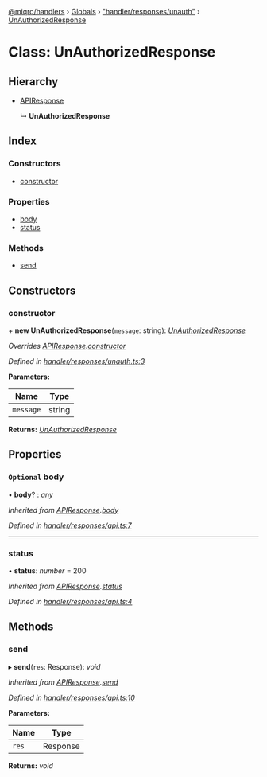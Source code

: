 [@miqro/handlers](../README.md) › [Globals](../globals.md) › ["handler/responses/unauth"](../modules/_handler_responses_unauth_.md) › [UnAuthorizedResponse](_handler_responses_unauth_.unauthorizedresponse.md)

# Class: UnAuthorizedResponse

## Hierarchy

* [APIResponse](_handler_responses_api_.apiresponse.md)

  ↳ **UnAuthorizedResponse**

## Index

### Constructors

* [constructor](_handler_responses_unauth_.unauthorizedresponse.md#constructor)

### Properties

* [body](_handler_responses_unauth_.unauthorizedresponse.md#optional-body)
* [status](_handler_responses_unauth_.unauthorizedresponse.md#status)

### Methods

* [send](_handler_responses_unauth_.unauthorizedresponse.md#send)

## Constructors

###  constructor

\+ **new UnAuthorizedResponse**(`message`: string): *[UnAuthorizedResponse](_handler_responses_unauth_.unauthorizedresponse.md)*

*Overrides [APIResponse](_handler_responses_api_.apiresponse.md).[constructor](_handler_responses_api_.apiresponse.md#constructor)*

*Defined in [handler/responses/unauth.ts:3](https://github.com/claukers/miqro-express/blob/5fac12b/src/handler/responses/unauth.ts#L3)*

**Parameters:**

Name | Type |
------ | ------ |
`message` | string |

**Returns:** *[UnAuthorizedResponse](_handler_responses_unauth_.unauthorizedresponse.md)*

## Properties

### `Optional` body

• **body**? : *any*

*Inherited from [APIResponse](_handler_responses_api_.apiresponse.md).[body](_handler_responses_api_.apiresponse.md#optional-body)*

*Defined in [handler/responses/api.ts:7](https://github.com/claukers/miqro-express/blob/5fac12b/src/handler/responses/api.ts#L7)*

___

###  status

• **status**: *number* = 200

*Inherited from [APIResponse](_handler_responses_api_.apiresponse.md).[status](_handler_responses_api_.apiresponse.md#status)*

*Defined in [handler/responses/api.ts:4](https://github.com/claukers/miqro-express/blob/5fac12b/src/handler/responses/api.ts#L4)*

## Methods

###  send

▸ **send**(`res`: Response): *void*

*Inherited from [APIResponse](_handler_responses_api_.apiresponse.md).[send](_handler_responses_api_.apiresponse.md#send)*

*Defined in [handler/responses/api.ts:10](https://github.com/claukers/miqro-express/blob/5fac12b/src/handler/responses/api.ts#L10)*

**Parameters:**

Name | Type |
------ | ------ |
`res` | Response |

**Returns:** *void*

